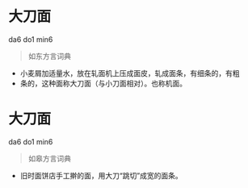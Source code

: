 # 大刀面
da6 do1 min6
> 如东方言词典
- 小麦屑加适量水，放在轧面机上压成面皮，轧成面条，有细条的，有粗
- 条的，这种面称大刀面（与小刀面相对）。也称机面。

# 大刀面
da6 do1 min6
> 如皋方言词典
- 旧时面饼店手工擀的面，用大刀“跳切”成宽的面条。
